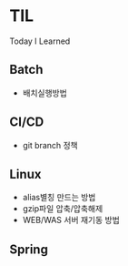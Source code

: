 # TIL
Today I Learned



## Batch

- 배치실행방법



## CI/CD

- git branch 정책



## Linux

- alias별칭 만드는 방법
- gzip파일 압축/압축해제
- WEB/WAS 서버 재기동 방법



## Spring

